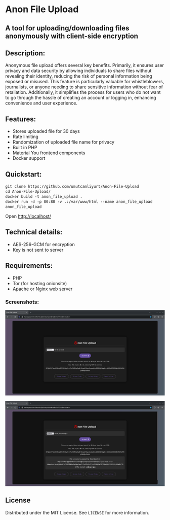# Anon File Upload
## A tool for uploading/downloading files anonymously with client-side encryption
<!-- DESCRIPTION -->
## Description:

Anonymous file upload offers several key benefits. Primarily, it ensures user privacy and data security by allowing individuals to share files without revealing their identity, reducing the risk of personal information being exposed or misused. This feature is particularly valuable for whistleblowers, journalists, or anyone needing to share sensitive information without fear of retaliation. Additionally, it simplifies the process for users who do not want to go through the hassle of creating an account or logging in, enhancing convenience and user experience.

<!-- FEATURES -->
## Features:

- Stores uploaded file for 30 days
- Rate limiting
- Randomization of uploaded file name for privacy
- Built in PHP
- Material You frontend components
- Docker support

<!-- QUICKSTART -->
## Quickstart:

```
git clone https://github.com/umutcamliyurt/Anon-File-Upload
cd Anon-File-Upload/
docker build -t anon_file_upload .
docker run -d -p 80:80 -v .:/var/www/html --name anon_file_upload anon_file_upload
```
Open [http://localhost/](http://localhost/)

## Technical details:

- AES-256-GCM for encryption
- Key is not sent to server

<!-- REQUIREMENTS -->
## Requirements:

- PHP
- Tor (for hosting onionsite)
- Apache or Nginx web server

<!-- SCREENSHOTS -->
### Screenshots:

![screenshot](image.png)

![screenshot2](image2.png)

<!-- LICENSE -->
## License

Distributed under the MIT License. See `LICENSE` for more information.